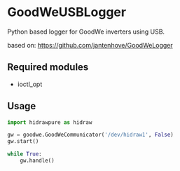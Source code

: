 # GoodWeUSBLogger
Python based logger for GoodWe inverters using USB.

based on: https://github.com/jantenhove/GoodWeLogger

## Required modules

* ioctl_opt

## Usage

```python
import hidrawpure as hidraw

gw = goodwe.GoodWeCommunicator('/dev/hidraw1', False)
gw.start()

while True:
    gw.handle()

```

